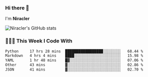 ### Hi there 👋

I'm **Niracler**

![Niracler's GitHub stats](https://github-readme-stats.vercel.app/api?username=Niracler&show_icons=true)


### 👨🏻‍💻 This Week I Code With

<!--START_SECTION:waka-->

```txt
Python     17 hrs 28 mins  █████████████████░░░░░░░░   68.44 %
Markdown   4 hrs 4 mins    ████░░░░░░░░░░░░░░░░░░░░░   15.98 %
YAML       1 hr 48 mins    █▓░░░░░░░░░░░░░░░░░░░░░░░   07.06 %
Other      43 mins         ▓░░░░░░░░░░░░░░░░░░░░░░░░   02.86 %
JSON       41 mins         ▓░░░░░░░░░░░░░░░░░░░░░░░░   02.70 %
```

<!--END_SECTION:waka-->
